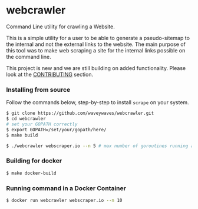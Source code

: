 # webcrawler
Command Line utility for crawling a Website. 

This is a simple utility for a user to be able to generate a pseudo-sitemap to the internal and not the external links to the website. 
The main purpose of this tool was to make web scraping a site for the internal links possible on the command line.

This project is new and we are still building on added functionality.
Please look at the [CONTRIBUTING](https://github.com/waveywaves/webcrawler/blob/master/docs/CONTRIBUTING.md) section.

### Installing from source

Follow the commands below, step-by-step to install `scrape` on your system.

```sh
$ git clone https://github.com/waveywaves/webcrawler.git
$ cd webcrawler
# set your GOPATH correctly
$ export GOPATH=/set/your/gopath/here/
$ make build

$ ./webcrawler webscraper.io --n 5 # max number of goroutines running at the same time
```
### Building for docker 

```sh
$ make docker-build
```

### Running command in a Docker Container

```sh
$ docker run webcrawler webscraper.io --n 10 
```